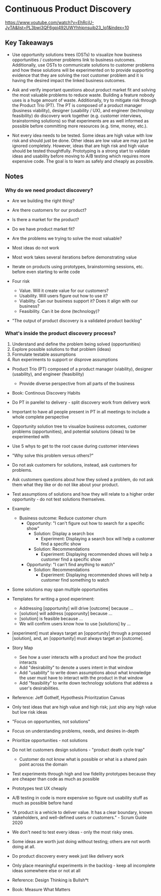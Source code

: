 # Continuous Product Discovery

<https://www.youtube.com/watch?v=EhRcjU-JyTA&list=PL3bwi3QF6gpi492UWYhhipnsuib23_Iq1&index=10>

## Key Takeaways

* Use opportunity solutions trees (OSTs) to visualize how business opportunities / customer problems link to business outcomes. Additionally, use OSTs to communicate solutions to customer problems and how these solutions will be experimented on to provide supporting evidence that they are solving the root customer problem and it is having the desired impact the linked business outcomes.

* Ask and verify important questions about product market fit and solving the most valuable problems to reduce waste. Building a feature nobody uses is a huge amount of waste. Additionally, try to mitigate risk through the Product Trio (PT). The PT is composed of a product manager (business viability), designer (usability / UX), and engineer (technology feasibility) do discovery work together (e.g. customer interviews, brainstorming solutions) so that experiments are as well informed as possible before committing more resources (e.g. time, money, etc.).

* Not every idea needs to be tested. Some ideas are high value with low risk and should just be done. Other ideas are low value are may just be ignored completely. However, ideas that are high risk and high value should be tested thoughtfully. Prototyping is a strong start to validate ideas and usability before moving to A/B testing which requires more expensive code. The goal is to learn as safely and cheaply as possible.

## Notes

### Why do we need product discovery?

* Are we building the right thing?
* Are there customers for our product?
* Is there a market for the product?
* Do we have product market fit?
* Are the problems we trying to solve the most valuable?

* Most ideas do not work
* Most work takes several iterations before demonstrating value
* Iterate on products using prototypes, brainstorming sessions, etc. before even starting to write code

* Four risk
  * Value. Will it create value for our customers?
  * Usability. Will users figure out how to use it?
  * Viability. Can our business support it? Does it align with our business?
  * Feasibility. Can it be done (technology)?

* "The output of product discovery is a validated product backlog"

### What's inside the product discovery process?

1. Understand and define the problem being solved (opportunities)
2. Explore possible solutions to that problem (ideas)
3. Formulate testable assumptions
4. Run experiments to support or disprove assumptions

* Product Trio (PT) composed of a product manager (viability), designer (usability), and engineer (feasibility)
  * Provide diverse perspective from all parts of the business
* Book: Continous Discovery Habits
* Do PT in parellel to delivery - split discovery work from delivery work
* Important to have all people present in PT in all meetings to include a whole complete perspective

* Opportunity solution tree to visualize business outcomes, customer problems (opportunities), and potential solutions (ideas) to be experimented with
* Use 5 whys to get to the root cause during customer interviews
* "Why solve this problem versus others?"
* Do not ask customers for solutions, instead, ask customers for problems.
* Ask customers questions about how they solved a problem, do not ask them what they like or do not like about your product.

* Test assumptions of solutions and how they will relate to a higher order opportunity - do not test solutions themselves.
* Example:
  * Business outcome: Reduce customer churn
    * Opportunity: "I can't figure out how to search for a specific show"
      * Solution: Display a search box
        * Experiment: Displaying a search box will help a customer find a specific show
      * Solution: Recommendations
        * Experiment: Displaying recommended shows will help a customer find a specific show
    * Opportunity: "I can't find anything to watch"
      * Solution: Recommendations
        * Experiment: Displaying recommended shows will help a customer find something to watch
* Some solutions may span multiple opportunities

* Templates for writing a good experiment:
  * Addressing [opportunity] will drive [outcome] because ...
  * [solution] will address [opporunity] because ...
  * [solution] is feasible because ...
  * We will confirm users know how to use [solutions] by ...
* [experiment] must always target an [opportunity] through a proposed [solution], and, an [opportunity] must always target an [outcome].

* Story Map
  * See how a user interacts with a product and how the product interacts
  * Add "desirability" to denote a users intent in that window
  * Add "usability" to write down assumptions about what knowledge the user must have to interact with the product in that window
  * Add "feasibility" to write down technology solutions that address a user's desirabilities.

* Reference: Jeff Gothelf, Hypothesis Prioritzation Canvas
* Only test ideas that are high value and high risk; just ship any high value but low risk ideas

* "Focus on opportunities, not solutions"
* Focus on understanding problems, needs, and desires in-depth
* Prioritize opportunities - not solutions
* Do not let customers design solutions - "product death cycle trap"
  * Customer do not know what is possible or what is a shared pain point across the domain

* Test experiments through high and low fidelity prototypes because they are cheaper than code as much as possible
* Prototypes test UX cheaply
* A/B testing in code is more expensive so figure out usability stuff as much as possible before hand

* "A product is a vehicle to deliver value. It has a clear boundary, known stakeholders, and well-defined users or customers." - Scrum Guide 2020

* We don't need to test every ideas - only the most risky ones.
* Some ideas are worth just doing without testing; others are not worth doing at all.
* Do product discovery every week just like delivery work
* Only place meaningful experiments in the backlog - keep all incomplete ideas somewhere else or not at all

* Reference: Design Thinking is Bullsh*t
* Book: Measure What Matters
